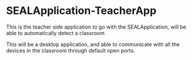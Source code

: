 # SEALApplication-TeacherApp
This is the teacher side application to go with the SEALApplication, will be able to automatically detect a classroom

This will be a desktop application, and able to communicate with all the devices in the classroom through default open ports. 

